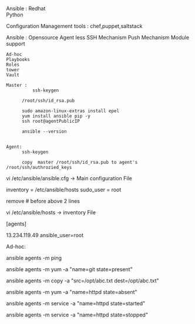 Ansible : Redhat  
		  Python

Configuration Management tools : chef,puppet,saltstack

Ansible : Opensource 
          Agent less
		  SSH Mechanism
		  Push Mechanism
		  Module support
		  
		  
	Ad-hoc
	Playbooks
	Roles
	tower
	Vault
	
	Master :
	     	  ssh-keygen
       
		  /root/ssh/id_rsa.pub
		  
		  sudo amazon-linux-extras install epel
		  yum install ansible pip -y
		  ssh root@agentPublicIP
		  
		  ansible --version
		  
		  
	Agent:
 	      ssh-keygen
	
	      copy  master /root/ssh/id_rsa.pub to agent's /root/ssh/authrozied_keys
		  
vi /etc/ansible/ansible.cfg  -> Main configuration File

inventory      = /etc/ansible/hosts
sudo_user      = root

remove # before above 2 lines


vi /etc/ansible/hosts  -> inventory File

[agents]

13.234.119.49 ansible_user=root


Ad-hoc:

ansible agents -m ping

ansible agents -m yum -a "name=git state=present"

ansible agents -m copy -a "src=/opt/abc.txt dest=/opt/abc.txt"

ansible agents -m yum -a "name=httpd state=absent"

ansible agents -m service -a "name=httpd state=started"

ansible agents -m service -a "name=httpd state=stopped"
